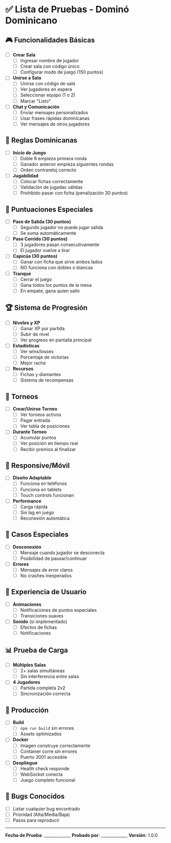 # ✅ Lista de Pruebas - Dominó Dominicano

## 🎮 Funcionalidades Básicas

- [ ] **Crear Sala**
  - [ ] Ingresar nombre de jugador
  - [ ] Crear sala con código único
  - [ ] Configurar modo de juego (150 puntos)

- [ ] **Unirse a Sala**
  - [ ] Unirse con código de sala
  - [ ] Ver jugadores en espera
  - [ ] Seleccionar equipo (1 o 2)
  - [ ] Marcar "Listo"

- [ ] **Chat y Comunicación**
  - [ ] Enviar mensajes personalizados
  - [ ] Usar frases rápidas dominicanas
  - [ ] Ver mensajes de otros jugadores

## 🎯 Reglas Dominicanas

- [ ] **Inicio de Juego**
  - [ ] Doble 6 empieza primera ronda
  - [ ] Ganador anterior empieza siguientes rondas
  - [ ] Orden contrareloj correcto

- [ ] **Jugabilidad**
  - [ ] Colocar fichas correctamente
  - [ ] Validación de jugadas válidas
  - [ ] Prohibido pasar con ficha (penalización 30 puntos)

## 💯 Puntuaciones Especiales

- [ ] **Pase de Salida (30 puntos)**
  - [ ] Segundo jugador no puede jugar salida
  - [ ] Se suma automáticamente

- [ ] **Pase Corrido (30 puntos)**
  - [ ] 3 jugadores pasan consecutivamente
  - [ ] El jugador vuelve a tirar

- [ ] **Capicúa (30 puntos)**
  - [ ] Ganar con ficha que sirve ambos lados
  - [ ] NO funciona con dobles o blancas

- [ ] **Tranque**
  - [ ] Cerrar el juego
  - [ ] Gana todos los puntos de la mesa
  - [ ] En empate, gana quien salió

## 🏆 Sistema de Progresión

- [ ] **Niveles y XP**
  - [ ] Ganar XP por partida
  - [ ] Subir de nivel
  - [ ] Ver progreso en pantalla principal

- [ ] **Estadísticas**
  - [ ] Ver wins/losses
  - [ ] Porcentaje de victorias
  - [ ] Mejor racha

- [ ] **Recursos**
  - [ ] Fichas y diamantes
  - [ ] Sistema de recompensas

## 🏅 Torneos

- [ ] **Crear/Unirse Torneo**
  - [ ] Ver torneos activos
  - [ ] Pagar entrada
  - [ ] Ver tabla de posiciones

- [ ] **Durante Torneo**
  - [ ] Acumular puntos
  - [ ] Ver posición en tiempo real
  - [ ] Recibir premios al finalizar

## 📱 Responsive/Móvil

- [ ] **Diseño Adaptable**
  - [ ] Funciona en teléfonos
  - [ ] Funciona en tablets
  - [ ] Touch controls funcionan

- [ ] **Performance**
  - [ ] Carga rápida
  - [ ] Sin lag en juego
  - [ ] Reconexión automática

## 🔧 Casos Especiales

- [ ] **Desconexión**
  - [ ] Mensaje cuando jugador se desconecta
  - [ ] Posibilidad de pausar/continuar

- [ ] **Errores**
  - [ ] Mensajes de error claros
  - [ ] No crashes inesperados

## 🎉 Experiencia de Usuario

- [ ] **Animaciones**
  - [ ] Notificaciones de puntos especiales
  - [ ] Transiciones suaves

- [ ] **Sonido** (si implementado)
  - [ ] Efectos de fichas
  - [ ] Notificaciones

## 📊 Prueba de Carga

- [ ] **Múltiples Salas**
  - [ ] 2+ salas simultáneas
  - [ ] Sin interferencia entre salas

- [ ] **4 Jugadores**
  - [ ] Partida completa 2v2
  - [ ] Sincronización correcta

## 🚀 Producción

- [ ] **Build**
  - [ ] `npm run build` sin errores
  - [ ] Assets optimizados

- [ ] **Docker**
  - [ ] Imagen construye correctamente
  - [ ] Container corre sin errores
  - [ ] Puerto 3001 accesible

- [ ] **Despliegue**
  - [ ] Health check responde
  - [ ] WebSocket conecta
  - [ ] Juego completo funcional

## 🐛 Bugs Conocidos

- [ ] Listar cualquier bug encontrado
- [ ] Prioridad (Alta/Media/Baja)
- [ ] Pasos para reproducir

---

**Fecha de Prueba**: _____________
**Probado por**: _____________
**Versión**: 1.0.0